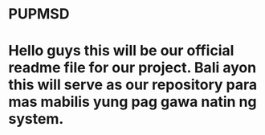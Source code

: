 # PUPMSD
# Hello guys this will be our official readme file for our project. Bali ayon this will serve as our repository para mas mabilis yung pag gawa natin ng system.
